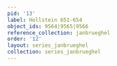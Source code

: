 ```yaml
---
pid: '13'
label: Hollstein 651-654
object_ids: 9564|9565|9566
reference_collection: janbrueghel
order: '12'
layout: series_janbrueghel
collection: series_janbrueghel
---
```

